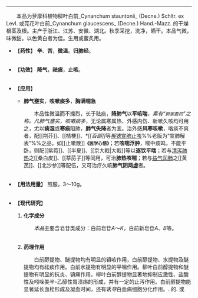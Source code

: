 ---
&emsp;&emsp;本品为萝摩科植物柳叶白前_Cynanchum stauntonii_ (Decne.) Schltr. ex Levl. 或芫花叶白前_Cynanchum glaucescens_ (Decne.) Hand.-Mazz. 的干燥根茎及根。主产于浙江、江苏、安徽、湖北。秋季采挖，洗净，晒干。本品气微，味微甜。以色黄白者为佳。生用或蜜炙用。

- 【**药性**】
	**辛**、**苦**，**微温**。**归肺经**。<br></br>

- 【**功效**】
	**降气**，**祛痰**，**止咳**。<br></br>

- 【**应用**】
	*  **肺气壅实**，**咳嗽痰多**，**胸满喘急** 
		
		&emsp;&emsp;本品性微温而不燥烈，长于祛痰，**降肺气**以**平咳喘**<dfn>，素有“`肺家要药`”之称。凡肺气壅实，咳嗽痰多，</dfn>无论属寒属热<dfn>、</dfn>外感内伤<dfn>、</dfn>新嗽久咳均可用之，尤以**痰湿**或**寒痰**阻肺，**肺气失降**者为宜。治外感**风寒咳嗽**，咯痰不爽者，配[[荆芥]]、[[桔梗]]<dfn>、\*[[百部]]</dfn>等<ins><dfn>解表</dfn>宣肺止咳</ins>%%老版为“宣肺解表”%%之品，如[[止嗽散]]**`《医学心悟》`**；若**咳喘浮肿**，喉中痰鸣，不能平卧，则配[[紫菀]]、[[半夏]]、[[京大戟|大戟]]等以**逐饮平喘**；若与<ins>清泻肺热</ins>之[[桑白皮]]、[[葶苈子]]等同用，可治**肺热咳喘**；若与<ins>益气润肺</ins>之[[黄芪]]、[[北沙参]]等配伍，又可治疗久咳**肺气阴两虚**者。<br></br>

- 【**用法用量**】
	煎服，3～10g。<br></br>

- 【**现代研究**】
	1. **化学成分**
		
		&emsp;&emsp;<dfn>本品</dfn>主要含皂苷类成分：白前皂苷$A$～$K$，白前新皂苷$A$、$B$等。<br></br>
	
	2. **药理作用**
		
		&emsp;&emsp;白前醇提物、醚提物均有明显的镇咳作用，白前醇提物、水提物及醚提物均有祛痰作用。白前水提物有明显的平喘作用。柳叶白前醇提物和醚提物有明显的抗炎、镇痛作用。柳叶白前醇提物显著地抑制应激性、盐酸性及吲哚美辛-乙醇性胃溃疡的形成，并有一定的止泻作用。白前醇提物能显著延长血栓形成及凝血时间，还有诱<dfn>导</dfn>白血病细胞分化作用。. 的. 或